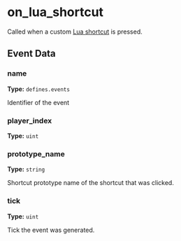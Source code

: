 # on_lua_shortcut

Called when a custom [Lua shortcut](prototype:ShortcutPrototype) is pressed.

## Event Data

### name

**Type:** `defines.events`

Identifier of the event

### player_index

**Type:** `uint`

### prototype_name

**Type:** `string`

Shortcut prototype name of the shortcut that was clicked.

### tick

**Type:** `uint`

Tick the event was generated.

